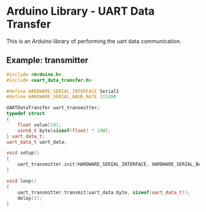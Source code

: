 # Arduino Library - UART Data Transfer

This is an Arduino library of performing the uart data communication.

## Example: transmitter

```cpp
#include <Arduino.h>
#include <uart_data_transfer.h>

#define HARDWARE_SERIAL_INTERFACE Serial1
#define HARDWARE_SERIAL_BAUD_RATE 115200

UARTDataTransfer uart_transmitter;
typedef struct
{
    float value[10];
    uint8_t byte[sizeof(float) * 10U];
} uart_data_t;
uart_data_t uart_data;

void setup()
{
    uart_transmitter.init(HARDWARE_SERIAL_INTERFACE, HARDWARE_SERIAL_BAUD_RATE);
}

void loop()
{
    uart_transmitter.transmit(uart_data.byte, sizeof(uart_data_t));
    delay(1);
}
```
